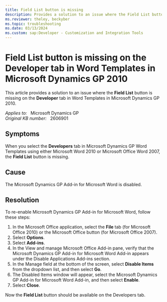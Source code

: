 ```yaml
---
title: Field List button is missing
description: Provides a solution to an issue where the Field List button is missing on the Developer tab in Word Templates in Microsoft Dynamics GP 2010.
ms.reviewer: theley, beckyber
ms.topic: troubleshooting
ms.date: 03/13/2024
ms.custom: sap:Developer - Customization and Integration Tools
---
```

# Field List button is missing on the Developer tab in Word Templates in Microsoft Dynamics GP 2010

This article provides a solution to an issue where the **Field List** button is missing on the **Developer** tab in Word Templates in Microsoft Dynamics GP 2010.

_Applies to:_ &nbsp; Microsoft Dynamics GP  
_Original KB number:_ &nbsp; 2606901

## Symptoms

When you select the **Developers** tab in Microsoft Dynamics GP Word Templates using either Microsoft Word 2010 or Microsoft Office Word 2007, the **Field List** button is missing.

## Cause

The Microsoft Dynamics GP Add-in for Microsoft Word is disabled.

## Resolution

To re-enable Microsoft Dynamics GP Add-in for Microsoft Word, follow these steps:

1. In the Microsoft Office application, select the **File** tab (for Microsoft Office 2010) or the Microsoft Office button (for Microsoft Office 2007).
2. Select **Options**.
3. Select **Add-ins**.
4. In the View and manage Microsoft Office Add-in pane, verify that the Microsoft Dynamics GP Add-in for Microsoft Word Add-in appears under the Disable Applications Add-ins section.
5. In the Manage field at the bottom of the screen, select **Disable Items** from the dropdown list, and then select **Go**.  
6. The Disabled Items window will appear, select the Microsoft Dynamics GP Add-in for Microsoft Word Add-in, and then select **Enable**.
7. Select **Close**.

Now the **Field List** button should be available on the Developers tab.
